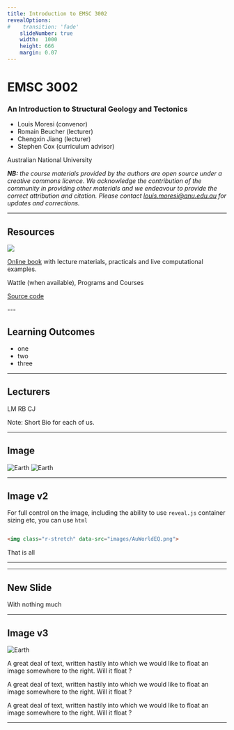 ```yaml
---
title: Introduction to EMSC 3002
revealOptions:
#    transition: 'fade'
    slideNumber: true
    width:  1000
    height: 666
    margin: 0.07
---
```


# EMSC 3002

### An Introduction to Structural Geology and Tectonics

  - Louis Moresi (convenor)
  - Romain Beucher (lecturer)
  - Chengxin Jiang (lecturer)
  - Stephen Cox (curriculum advisor)

Australian National University

_**NB:** the course materials provided by the authors are open source under a creative commons licence. 
We acknowledge the contribution of the community in providing other materials and we endeavour to 
provide the correct attribution and citation. Please contact louis.moresi@anu.edu.au for updates and 
corrections._

---

## Resources

 ![](images/EMSC3002-JB-QRcode.png) <!-- .element style="float: right" width="25%" -->

<div  width="50%">

  [Online book](https://anu-rses-education.github.io/EMSC-3002/FrontPage.html)
with lecture materials, practicals and live computational examples.

  Wattle (when available), Programs and Courses  

  [Source code](https://github.com/underworld-geodynamics-cloud/self-managing-jupyterhub)
</div> 
---

## Learning Outcomes

 - one
 - two 
 - three

---

## Lecturers

LM
RB
CJ

Note: Short Bio for each of us. 


---

## Image 

![Earth](images/LithosphereThickness.png) <!-- .element width="30%"  --> 
![Earth](images/LithosphereThickness.png) <!-- .element width="30%"  --> 


---

## Image v2 

For full control on the image, including the ability to use `reveal.js` 
container sizing etc, you can use `html`

<img class="r-stretch" data-src="images/AuWorldEQ.png">

```html
<img class="r-stretch" data-src="images/AuWorldEQ.png">
```

That is all

--- 

---


## New Slide

With nothing much 

---

## Image v3


![Earth](images/LithosphereThickness.png) <!-- .element style="float: right" width="40%" -->

A great deal of text, written hastily into which 
we would like to float an image somewhere to the right. Will
it float ?

A great deal of text, written hastily into which 
we would like to float an image somewhere to the right. Will
it float ?

A great deal of text, written hastily into which 
we would like to float an image somewhere to the right. Will
it float ?


---

